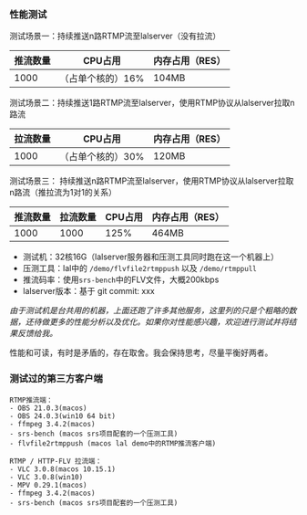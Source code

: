 ### 性能测试

测试场景一：持续推送n路RTMP流至lalserver（没有拉流）

| 推流数量 | CPU占用 | 内存占用（RES） |
| - | - | - |
| 1000 | （占单个核的）16% | 104MB |

测试场景二：持续推送1路RTMP流至lalserver，使用RTMP协议从lalserver拉取n路流

| 拉流数量 | CPU占用 | 内存占用（RES） |
| - | - | - |
| 1000 | （占单个核的）30% | 120MB |

测试场景三： 持续推送n路RTMP流至lalserver，使用RTMP协议从lalserver拉取n路流（推拉流为1对1的关系）

| 推流数量 | 拉流数量 | CPU占用 | 内存占用（RES） |
| - | - | - | - |
| 1000 | 1000 | 125% | 464MB |

* 测试机：32核16G（lalserver服务器和压测工具同时跑在这一个机器上）
* 压测工具：lal中的 `/demo/flvfile2rtmppush` 以及 `/demo/rtmppull`
* 推流码率：使用`srs-bench`中的FLV文件，大概200kbps
* lalserver版本：基于 git commit: xxx

*由于测试机是台共用的机器，上面还跑了许多其他服务，这里列的只是个粗略的数据，还待做更多的性能分析以及优化。如果你对性能感兴趣，欢迎进行测试并将结果反馈给我。*

性能和可读，有时是矛盾的，存在取舍。我会保持思考，尽量平衡好两者。

### 测试过的第三方客户端

```
RTMP推流端：
- OBS 21.0.3(macos)
- OBS 24.0.3(win10 64 bit)
- ffmpeg 3.4.2(macos)
- srs-bench (macos srs项目配套的一个压测工具)
- flvfile2rtmppush (macos lal demo中的RTMP推流客户端)

RTMP / HTTP-FLV 拉流端：
- VLC 3.0.8(macos 10.15.1)
- VLC 3.0.8(win10)
- MPV 0.29.1(macos)
- ffmpeg 3.4.2(macos)
- srs-bench (macos srs项目配套的一个压测工具)
```
